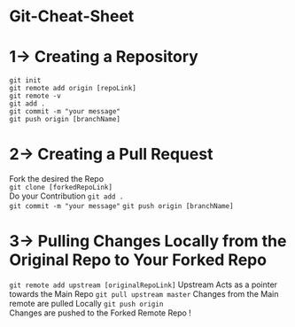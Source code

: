 # Git-Cheat-Sheet
# 1-> Creating a Repository
`git init  `   
`git remote add origin [repoLink]   `   
`git remote -v  `   
`git add .   `  
`git commit -m "your message"  `   
`git push origin [branchName]  `  
 # 2-> Creating a Pull Request
 Fork the desired the Repo  
`git clone [forkedRepoLink]`  
 Do your Contribution
`git add .`  
`git commit -m "your message"`
`git push origin [branchName]`  
# 3-> Pulling Changes Locally from the Original Repo to Your Forked Repo
`git remote add upstream [originalRepoLink]`
 Upstream Acts as a pointer towards the Main Repo
`git pull upstream master`
 Changes from the Main remote are pulled Locally
`git push origin`  
 Changes are pushed to the Forked Remote Repo !

 
